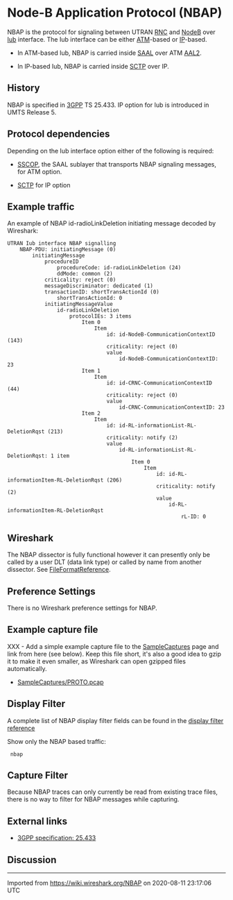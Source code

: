 # Node-B Application Protocol (NBAP)

NBAP is the protocol for signaling between UTRAN [RNC](/RNC) and [NodeB](/NodeB) over [Iub](/Iub) interface. The Iub interface can be either [ATM](/ATM)-based or [IP](/IP)-based.

  - In ATM-based Iub, NBAP is carried inside [SAAL](/SAAL) over ATM [AAL2](/AAL2).

  - In IP-based Iub, NBAP is carried inside [SCTP](/SCTP) over IP.

## History

NBAP is specified in [3GPP](/3GPP) TS 25.433. IP option for Iub is introduced in UMTS Release 5.

## Protocol dependencies

Depending on the Iub interface option either of the following is required:

  - [SSCOP](/SSCOP), the SAAL sublayer that transports NBAP signaling messages, for ATM option.

  - [SCTP](/SCTP) for IP option

## Example traffic

An example of NBAP id-radioLinkDeletion initiating message decoded by Wireshark:

    UTRAN Iub interface NBAP signalling
        NBAP-PDU: initiatingMessage (0)
            initiatingMessage
                procedureID
                    procedureCode: id-radioLinkDeletion (24)
                    ddMode: common (2)
                criticality: reject (0)
                messageDiscriminator: dedicated (1)
                transactionID: shortTransActionId (0)
                    shortTransActionId: 0
                initiatingMessageValue
                    id-radioLinkDeletion
                        protocolIEs: 3 items
                            Item 0
                                Item
                                    id: id-NodeB-CommunicationContextID (143)
                                    criticality: reject (0)
                                    value
                                        id-NodeB-CommunicationContextID: 23
                            Item 1
                                Item
                                    id: id-CRNC-CommunicationContextID (44)
                                    criticality: reject (0)
                                    value
                                        id-CRNC-CommunicationContextID: 23
                            Item 2
                                Item
                                    id: id-RL-informationList-RL-DeletionRqst (213)
                                    criticality: notify (2)
                                    value
                                        id-RL-informationList-RL-DeletionRqst: 1 item
                                            Item 0
                                                Item
                                                    id: id-RL-informationItem-RL-DeletionRqst (206)
                                                    criticality: notify (2)
                                                    value
                                                        id-RL-informationItem-RL-DeletionRqst
                                                            rL-ID: 0

## Wireshark

The NBAP dissector is fully functional however it can presently only be called by a user DLT (data link type) or called by name from another dissector. See [FileFormatReference](/FileFormatReference).

## Preference Settings

There is no Wireshark preference settings for NBAP.

## Example capture file

XXX - Add a simple example capture file to the [SampleCaptures](/SampleCaptures) page and link from here (see below). Keep this file short, it's also a good idea to gzip it to make it even smaller, as Wireshark can open gzipped files automatically.

  - [SampleCaptures/PROTO.pcap](uploads/__moin_import__/attachments/SampleCaptures/PROTO.pcap)

## Display Filter

A complete list of NBAP display filter fields can be found in the [display filter reference](http://www.wireshark.org/docs/dfref/n/nbap.html)

Show only the NBAP based traffic:

``` 
 nbap 
```

## Capture Filter

Because NBAP traces can only currently be read from existing trace files, there is no way to filter for NBAP messages while capturing.

## External links

  - [3GPP specification: 25.433](http://www.3gpp.org/ftp/Specs/html-info/25433.htm)

## Discussion

---

Imported from https://wiki.wireshark.org/NBAP on 2020-08-11 23:17:06 UTC
